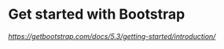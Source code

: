 # Get started with Bootstrap

###### https://getbootstrap.com/docs/5.3/getting-started/introduction/


